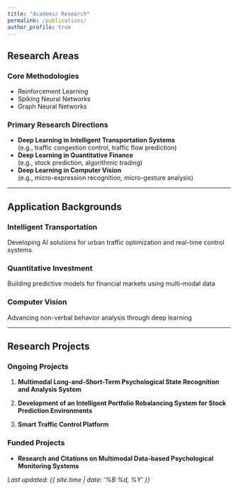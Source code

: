 ```yaml
---
title: "Academic Research"
permalink: /publications/
author_profile: true
---
```


## Research Areas

### Core Methodologies
- Reinforcement Learning
- Spiking Neural Networks
- Graph Neural Networks

### Primary Research Directions
- **Deep Learning in Intelligent Transportation Systems**  
  (e.g., traffic congestion control, traffic flow prediction)
- **Deep Learning in Quantitative Finance**  
  (e.g., stock prediction, algorithmic trading)
- **Deep Learning in Computer Vision**  
  (e.g., micro-expression recognition, micro-gesture analysis)

---

## Application Backgrounds

### Intelligent Transportation
Developing AI solutions for urban traffic optimization and real-time control systems

### Quantitative Investment
Building predictive models for financial markets using multi-modal data

### Computer Vision
Advancing non-verbal behavior analysis through deep learning

---

## Research Projects

### Ongoing Projects
1. **Multimodal Long-and-Short-Term Psychological State Recognition and Analysis System**

2. **Development of an Intelligent Portfolio Rebalancing System for Stock Prediction Environments**

3. **Smart Traffic Control Platform**

### Funded Projects
- **Research and Citations on Multimodal Data-based Psychological Monitoring Systems**  

*Last updated: {{ site.time | date: '%B %d, %Y' }}*
